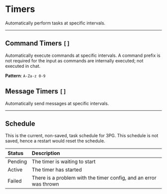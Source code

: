 # Timers
Automatically perform tasks at specific intervals.

---

## Command Timers `[]`
Automatically execute commands at specific intervals.
A command prefix is not required for the input as commands are internally executed; not executed in chat.

**Pattern**: `A-Za-z 0-9`

## Message Timers `[]`
Automatically send messages at specific intervals.

---

## Schedule
This is the current, non-saved, task schedule for 3PG.
This schedule is not saved, hence a restart would reset the schedule.

Status  | Description
:-------|:--------------------------
Pending | The timer is waiting to start
Active  | The timer has started
Failed  | There is a problem with the timer config, and an error was thrown
